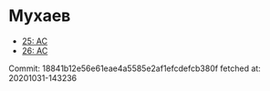 # Мухаев
- [25: AC](25.md)
- [26: AC](26.md)

Commit: 18841b12e56e61eae4a5585e2af1efcdefcb380f
 fetched at: 20201031-143236
